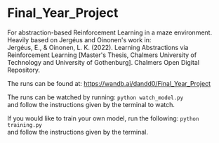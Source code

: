 # Final_Year_Project

For abstraction-based Reinforcement Learning in a maze environment. Heavily based on Jergéus and Oinonen's work in:   
Jergéus, E., & Oinonen, L. K. (2022). Learning Abstractions via Reinforcement Learning [Master's Thesis, Chalmers University of Technology and University of Gothenburg]. Chalmers Open Digital Repository. 

The runs can be found at:
https://wandb.ai/dandd0/Final_Year_Project

The runs can be watched by running:
`python watch_model.py`  
and follow the instructions given by the terminal to watch.

If you would like to train your own model, run the following:
`python training.py`  
and follow the instructions given by the terminal.
